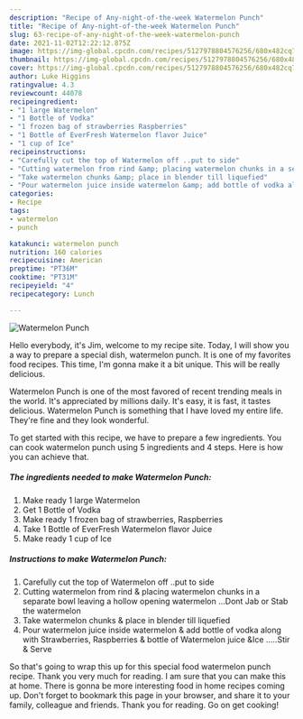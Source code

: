 ```yaml
---
description: "Recipe of Any-night-of-the-week Watermelon Punch"
title: "Recipe of Any-night-of-the-week Watermelon Punch"
slug: 63-recipe-of-any-night-of-the-week-watermelon-punch
date: 2021-11-02T12:22:12.875Z
image: https://img-global.cpcdn.com/recipes/5127978804576256/680x482cq70/watermelon-punch-recipe-main-photo.jpg
thumbnail: https://img-global.cpcdn.com/recipes/5127978804576256/680x482cq70/watermelon-punch-recipe-main-photo.jpg
cover: https://img-global.cpcdn.com/recipes/5127978804576256/680x482cq70/watermelon-punch-recipe-main-photo.jpg
author: Luke Higgins
ratingvalue: 4.3
reviewcount: 44078
recipeingredient:
- "1 large Watermelon"
- "1 Bottle of Vodka"
- "1 frozen bag of strawberries Raspberries"
- "1 Bottle of EverFresh Watermelon flavor Juice"
- "1 cup of Ice"
recipeinstructions:
- "Carefully cut the top of Watermelon off ..put to side"
- "Cutting watermelon from rind &amp; placing watermelon chunks in a separate  bowl leaving a hollow opening  watermelon ...Dont Jab or Stab the watermelon"
- "Take watermelon chunks &amp; place in blender till liquefied"
- "Pour watermelon juice inside watermelon &amp; add bottle of vodka along with Strawberries, Raspberries &amp; bottle of Watermelon juice &amp;Ice .....Stir &amp; Serve"
categories:
- Recipe
tags:
- watermelon
- punch

katakunci: watermelon punch 
nutrition: 160 calories
recipecuisine: American
preptime: "PT36M"
cooktime: "PT31M"
recipeyield: "4"
recipecategory: Lunch

---
```



![Watermelon Punch](https://img-global.cpcdn.com/recipes/5127978804576256/680x482cq70/watermelon-punch-recipe-main-photo.jpg)

Hello everybody, it's Jim, welcome to my recipe site. Today, I will show you a way to prepare a special dish, watermelon punch. It is one of my favorites food recipes. This time, I'm gonna make it a bit unique. This will be really delicious.

Watermelon Punch is one of the most favored of recent trending meals in the world. It's appreciated by millions daily. It's easy, it is fast, it tastes delicious. Watermelon Punch is something that I have loved my entire life. They're fine and they look wonderful.




To get started with this recipe, we have to prepare a few ingredients. You can cook watermelon punch using 5 ingredients and 4 steps. Here is how you can achieve that.

<!--inarticleads1-->

##### The ingredients needed to make Watermelon Punch:

1. Make ready 1 large Watermelon
1. Get 1 Bottle of Vodka
1. Make ready 1 frozen bag of strawberries, Raspberries
1. Take 1 Bottle of EverFresh Watermelon flavor Juice
1. Make ready 1 cup of Ice




<!--inarticleads2-->

##### Instructions to make Watermelon Punch:

1. Carefully cut the top of Watermelon off ..put to side
1. Cutting watermelon from rind &amp; placing watermelon chunks in a separate  bowl leaving a hollow opening  watermelon ...Dont Jab or Stab the watermelon
1. Take watermelon chunks &amp; place in blender till liquefied
1. Pour watermelon juice inside watermelon &amp; add bottle of vodka along with Strawberries, Raspberries &amp; bottle of Watermelon juice &amp;Ice .....Stir &amp; Serve




So that's going to wrap this up for this special food watermelon punch recipe. Thank you very much for reading. I am sure that you can make this at home. There is gonna be more interesting food in home recipes coming up. Don't forget to bookmark this page in your browser, and share it to your family, colleague and friends. Thank you for reading. Go on get cooking!
